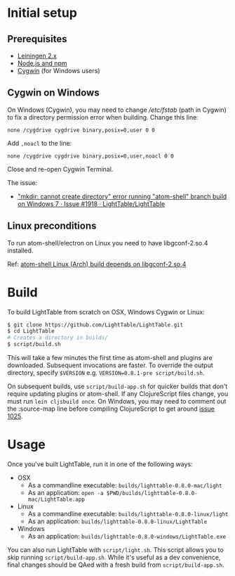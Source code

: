 # Initial setup

## Prerequisites 

- [Leiningen 2.x](http://leiningen.org/)
- [Node.js and npm](http://nodejs.org/download/)
- [Cygwin](https://cygwin.com/install.html) (for Windows users)


## Cygwin on Windows

On Windows (Cygwin), you may need to change */etc/fstab* (path in Cygwin) to fix a directory permission error when building. Change this line:

```
none /cygdrive cygdrive binary,posix=0,user 0 0
```

Add `,noacl` to the line:

```
none /cygdrive cygdrive binary,posix=0,user,noacl 0 0
```

Close and re-open Cygwin Terminal.

The issue:

 - ["mkdir: cannot create directory" error running "atom-shell" branch build on Windows 7 · Issue #1918 · LightTable/LightTable](https://github.com/LightTable/LightTable/issues/1918)


## Linux preconditions
To run atom-shell/electron on Linux you need to have libgconf-2.so.4 installed.


Ref: [atom-shell Linux (Arch) build depends on libgconf-2.so.4](https://github.com/LightTable/LightTable/issues/1926)

# Build

To build LightTable from scratch on OSX, Windows Cygwin or Linux:

```bash
$ git clone https://github.com/LightTable/LightTable.git
$ cd LightTable
# Creates a directory in builds/
$ script/build.sh
```

This will take a few minutes the first time as atom-shell and plugins are downloaded. Subsequent invocations are faster.
To override the output directory, specify `$VERSION` e.g. `VERSION=0.8.1-pre script/build.sh`.

On subsequent builds, use `script/build-app.sh` for quicker builds that don't require updating plugins or atom-shell.
If any ClojureScript files change, you must run `lein cljsbuild once`.  On Windows, you may need to comment out the :source-map
line before compiling ClojureScript to get around [issue 1025](https://github.com/LightTable/LightTable/issues/1025).

# Usage

Once you've built LightTable, run it in one of the following ways:

* OSX
  * As a commandline executable: `builds/lighttable-0.8.0-mac/light`
  * As an application: `open -a $PWD/builds/lighttable-0.8.0-mac/LightTable.app`
* Linux
  * As a commandline executable: `builds/lighttable-0.8.0-linux/light`
  * As an application: `builds/lighttable-0.8.0-linux/LightTable`
* Windows
  * As an application: `builds/lighttable-0.8.0-windows/LightTable.exe`

You can also run LightTable with `script/light.sh`. This script allows you to
skip running `script/build-app.sh`. While it's useful as a dev convenience,
final changes should be QAed with a fresh build from `script/build-app.sh`.
